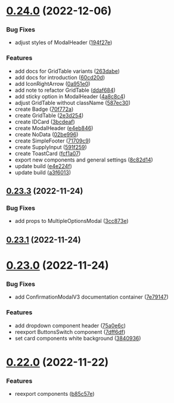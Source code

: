 # [0.24.0](https://github.com/idbi/components/compare/v0.23.3...v0.24.0) (2022-12-06)


### Bug Fixes

* adjust styles of ModalHeader ([194f27e](https://github.com/idbi/components/commit/194f27e46387ff4cc16df3443f14816eba056506))


### Features

* add docs for GridTable variants ([263dabe](https://github.com/idbi/components/commit/263dabecbc645a4cb9f473d7c73b3f6404773b2f))
* add docs for introduction ([60cd20d](https://github.com/idbi/components/commit/60cd20dfb34e4071068f8e66ac1be71e8a775c69))
* add IconRightArrow ([0a951e0](https://github.com/idbi/components/commit/0a951e058cd9f7b3b11b1b1f7e346bb61b7ff2ee))
* add note to refactor GridTable ([ddaf684](https://github.com/idbi/components/commit/ddaf684e5834c024dc922cbf5e3185332dcc80f8))
* add sticky option in ModalHeader ([4a8c8c4](https://github.com/idbi/components/commit/4a8c8c4b1dff08a855d92be40c3b14a16d643578))
* adjust GridTable without className ([587ec30](https://github.com/idbi/components/commit/587ec30e07c0bf3b7d3c2afb6bd2a1eb2293aab0))
* create Badge ([70f772a](https://github.com/idbi/components/commit/70f772a052fae7f79825d1e1c4e2324fed03cd94))
* create GridTable ([2e3d254](https://github.com/idbi/components/commit/2e3d254816695d5889915f9dbb23ab4db5a6c3d7))
* create IDCard ([3bcdeaf](https://github.com/idbi/components/commit/3bcdeafdc4a13fb156a5ac51ade8a6d4427f1ede))
* create ModalHeader ([e4eb846](https://github.com/idbi/components/commit/e4eb8469b332ae69666ef093f6d8ef3661e68cfb))
* create NoData ([02be996](https://github.com/idbi/components/commit/02be996fa0736b0418486ac976083b2592bec6f8))
* create SimpleFooter ([71709c9](https://github.com/idbi/components/commit/71709c9a16e082f700590b044f07d4f90fe12c49))
* create SupplyInput ([591f259](https://github.com/idbi/components/commit/591f2594cff9cc70c9610d03be49d53b9e447708))
* create ToastCard ([fcf1a07](https://github.com/idbi/components/commit/fcf1a07950eaba341be69b23e62fc93e7e331fef))
* export new components and general settings ([8c82d14](https://github.com/idbi/components/commit/8c82d144a0132a89eba9485f74e8632b469efa56))
* update build ([e4e224f](https://github.com/idbi/components/commit/e4e224f445a59f8ae2a2cd5a1d071b20265bc471))
* update build ([a3f6013](https://github.com/idbi/components/commit/a3f6013fefc7682d796072a398adaf8d07bad638))



## [0.23.3](https://github.com/idbi/components/compare/v0.23.1...v0.23.3) (2022-11-24)


### Bug Fixes

* add props to MultipleOptionsModal ([3cc873e](https://github.com/idbi/components/commit/3cc873eb0645d85d3aa5923249c7ae6e6a455d5b))



## [0.23.1](https://github.com/idbi/components/compare/v0.23.0...v0.23.1) (2022-11-24)



# [0.23.0](https://github.com/idbi/components/compare/v0.22.0...v0.23.0) (2022-11-24)


### Bug Fixes

* add ConfirmationModalV3 documentation container ([7e79147](https://github.com/idbi/components/commit/7e7914719765cceb14fd970acc468874ba9f2702))


### Features

* add dropdown component header ([75a0e6c](https://github.com/idbi/components/commit/75a0e6ce920f1d2fe48183be8797237831b1f9b4))
* reexport ButtonsSwitch component ([7dff6df](https://github.com/idbi/components/commit/7dff6df9fe3eaaf3759bd54467773b6e7e7c70c0))
* set card components white background ([3840936](https://github.com/idbi/components/commit/3840936e0309921c9f421f95d2314cd4986ec421))



# [0.22.0](https://github.com/idbi/components/compare/v0.21.0...v0.22.0) (2022-11-22)


### Features

* reexport components ([b85c57e](https://github.com/idbi/components/commit/b85c57e16356e7be20d34a4000564b3f2e9d9be8))



